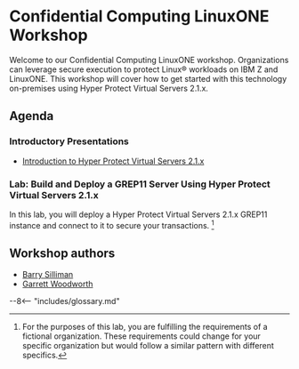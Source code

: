# Confidential Computing LinuxONE Workshop

Welcome to our Confidential Computing LinuxONE workshop. Organizations can leverage secure execution to protect Linux® workloads on IBM Z and LinuxONE. This workshop will cover how to get started with this technology on-premises using Hyper Protect Virtual Servers 2.1.x.

## Agenda

### Introductory Presentations

* [Introduction to Hyper Protect Virtual Servers 2.1.x](files/ConfidentialComputingonZwithHyperProtectGen2.pdf)

### Lab: Build and Deploy a GREP11 Server Using Hyper Protect Virtual Servers 2.1.x

In this lab, you will deploy a Hyper Protect Virtual Servers 2.1.x GREP11 instance and connect to it to secure your transactions. [^1]

[^1]: For the purposes of this lab, you are fulfilling the requirements of a fictional organization. These requirements could change for your specific organization but would follow a similar pattern with different specifics.

## Workshop authors
* [Barry Silliman](mailto:silliman@us.ibm.com)
* [Garrett Woodworth](mailto:garrett.lee.woodworth@ibm.com)

--8<-- "includes/glossary.md"
